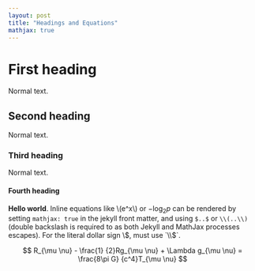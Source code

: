```yaml
---
layout: post
title: "Headings and Equations"
mathjax: true
---
```


# First heading

Normal text.

## Second heading

Normal text.

### Third heading

Normal text.

#### Fourth heading

**Hello world**. Inline equations like \\(e^x\\) or $-\log_2 p$ can be rendered by setting `mathjax: true` in the jekyll front matter, and using `$..$` or `\\(..\\)` (double backslash is required to as both Jekyll and MathJax processes escapes). For the literal dollar sign \\$, must use `\\$`.

$$ R_{\mu \nu} - \frac{1} {2}Rg_{\mu \nu} + \Lambda g_{\mu \nu} = \frac{8\pi G} {c^4}T_{\mu \nu} $$
